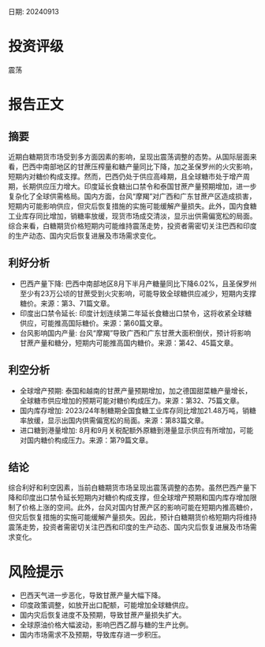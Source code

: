 
日期: 20240913

# 投资评级

震荡

# 报告正文

## 摘要

近期白糖期货市场受到多方面因素的影响，呈现出震荡调整的态势。从国际层面来看，巴西中南部地区的甘蔗压榨量和糖产量同比下降，加之圣保罗州的火灾影响，短期内对糖价构成支撑。然而，巴西仍处于供应高峰期，且全球糖市处于增产周期，长期供应压力增大。印度延长食糖出口禁令和泰国甘蔗产量预期增加，进一步复杂化了全球供需格局。国内方面，台风“摩羯”对广西和广东甘蔗产区造成损害，短期内可能影响供应，但灾后恢复措施的实施可能缓解产量损失。此外，国内食糖工业库存同比增加，销糖率放缓，现货市场成交清淡，显示出供需偏宽松的局面。综合来看，白糖期货价格短期内可能维持震荡走势，投资者需密切关注巴西和印度的生产动态、国内灾后恢复进展及市场需求变化。

## 利好分析

* 巴西产量下降: 巴西中南部地区8月下半月产糖量同比下降6.02%，且圣保罗州至少有23万公顷的甘蔗受到火灾影响，可能导致全球糖供应减少，短期内支撑糖价。来源：第3、71篇文章。
* 印度出口禁令延长: 印度计划连续第二年延长食糖出口禁令，这将收紧全球糖供应，可能推高国际糖价。来源：第60篇文章。
* 台风影响国内产量: 台风“摩羯”导致广西和广东甘蔗大面积倒伏，预计将影响甘蔗产量和糖分，短期内可能推高国内糖价。来源：第42、45篇文章。

## 利空分析

* 全球增产预期: 泰国和越南的甘蔗产量预期增加，加之德国甜菜糖产量增长，全球糖市供应增加的预期可能对糖价构成压力。来源：第32、75篇文章。
* 国内库存增加: 2023/24年制糖期全国食糖工业库存同比增加21.48万吨，销糖率放缓，显示出国内供需偏宽松的局面。来源：第83篇文章。
* 进口糖到港量增加: 8月和9月关税配额外原糖到港量显示供应有所增加，可能对国内糖价构成压力。来源：第79篇文章。

## 结论

综合利好和利空因素，当前白糖期货市场呈现出震荡调整的态势。虽然巴西产量下降和印度出口禁令延长短期内对糖价构成支撑，但全球增产预期和国内库存增加限制了价格上涨的空间。此外，台风对国内甘蔗产区的影响可能在短期内推高糖价，但灾后恢复措施的实施可能缓解产量损失。因此，预计白糖期货价格短期内将维持震荡走势，投资者需密切关注巴西和印度的生产动态、国内灾后恢复进展及市场需求变化。

# 风险提示

* 巴西天气进一步恶化，导致甘蔗产量大幅下降。
* 印度政策调整，如放开出口配额，可能增加全球糖供应。
* 国内灾后恢复进度不及预期，导致甘蔗产量损失扩大。
* 全球原油价格大幅波动，影响巴西乙醇与糖的生产比例。
* 国内市场需求不及预期，导致库存进一步积压。
